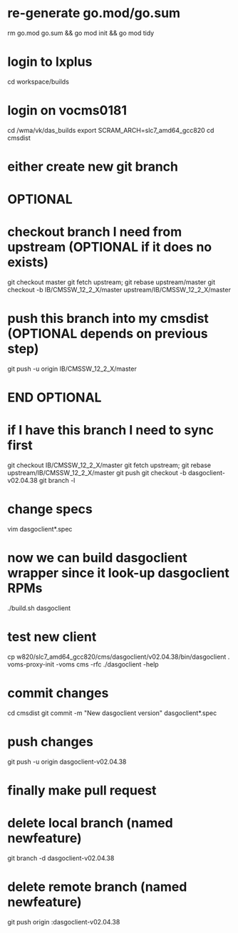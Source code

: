 # re-generate go.mod/go.sum
rm go.mod go.sum && go mod init && go mod tidy

# login to lxplus
cd workspace/builds
# login on vocms0181
cd /wma/vk/das_builds
export SCRAM_ARCH=slc7_amd64_gcc820
cd cmsdist
# either create new git branch

# OPTIONAL
# checkout branch I need from upstream (OPTIONAL if it does no exists)
git checkout master
git fetch upstream; git rebase upstream/master
git checkout -b IB/CMSSW_12_2_X/master upstream/IB/CMSSW_12_2_X/master
# push this branch into my cmsdist (OPTIONAL depends on previous step)
git push -u origin IB/CMSSW_12_2_X/master
# END  OPTIONAL

# if I have this branch I need to sync first
git checkout IB/CMSSW_12_2_X/master
git fetch upstream; git rebase upstream/IB/CMSSW_12_2_X/master
git push
git checkout -b dasgoclient-v02.04.38
git branch -l

# change specs
vim dasgoclient*.spec

# now we can build dasgoclient wrapper since it look-up dasgoclient RPMs
./build.sh dasgoclient

# test new client
cp w820/slc7_amd64_gcc820/cms/dasgoclient/v02.04.38/bin/dasgoclient .
voms-proxy-init -voms cms -rfc
./dasgoclient -help

# commit changes
cd cmsdist
git commit -m "New dasgoclient version" dasgoclient*.spec

# push changes
git push -u origin dasgoclient-v02.04.38

# finally make pull request

# delete local branch (named newfeature)
git branch -d dasgoclient-v02.04.38
# delete remote branch (named newfeature)
git push origin :dasgoclient-v02.04.38
